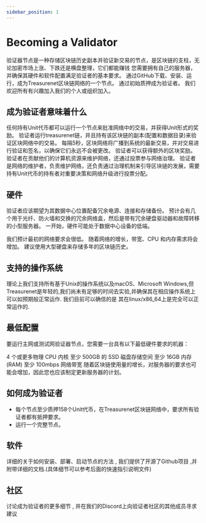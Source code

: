 ```yaml
---
sidebar_position: 1
---
```




# Becoming a Validator

验证器节点是一种存储区块链历史副本并验证新交易的节点，是区块链的支柱，无论加密市场上涨、下跌还是横盘整理，它们都能赚钱
您需要拥有自己的服务器，并确保其硬件和软件配置满足验证者的基本要求。 通过GitHub下载、安装、运行，成为Treasurenet区块链网络的一个节点。 通过初始质押成为验证者。 我们欢迎所有有兴趣加入我们的个人或组织加入。

## 成为验证者意味着什么

任何持有Unit代币都可以运行一个节点来批准网络中的交易，并获得Unit形式的奖励。
验证者运行treasurenet链，并且持有该区块链的副本(配置和数据目录)来验证区块网络中的交易。
每隔5秒，区块网络将广播到系统的最新交易，并对交易进行验证和签名，以确保它们永远不会被更改。
验证者可以获得额外的区块奖励。
验证者在贡献他们的计算机资源来维护网络，还通过投票参与网络治理。
验证者是网络的维护者，负责维护网络，还负责通过治理机制来引导区块链的发展，需要持有Unit代币的持有者对重要决策和网络升级进行投票分配。

## 硬件
验证者应该期望为其数据中心位置配备冗余电源、连接和存储备份。 预计会有几个用于光纤、防火墙和交换的冗余网络盒，然后是带有冗余硬盘驱动器和故障转移的小型服务器。 一开始，硬件可能处于数据中心设备的低端。

我们预计最初的网络要求会很低。 随着网络的增长，带宽、CPU 和内存需求将会增加。 建议使用大型硬盘来存储多年的区块链历史。



## 支持的操作系统
理论上我们支持所有基于Unix的操作系统以及macOS、Microsoft Windows,但Treasurenet是年轻的,我们尚未有足够的时间去实验,并确保其在相应操作系统上可以如预期般正常运作. 我们目前可以确信的是 其在linux/x86_64上是完全可以正常运作的.



## 最低配置
要运行主网或测试网验证器节点，您需要一台具有以下最低硬件要求的机器：

4 个或更多物理 CPU 内核
至少 500GB 的 SSD 磁盘存储空间
至少 16GB 内存 (RAM)
至少 100mbps 网络带宽
随着区块链使用量的增长，对服务器的要求也可能会增加，因此您也应该制定更新服务器的计划。



## 如何成为验证者

* 每个节点至少质押158个Unit代币，在Treasurenet区块链网络中，要求所有验证者都有抵押要求。
* 运行一个完整节点。


## 软件
详细的关于如何安装、部署、启动节点的方法 , 我们提供了开源了Github项目 ,并附带详细的文档.(具体细节可以参考后面的快速指引说明文件)



## 社区
讨论成为验证者的更多细节 , 并在我们的Discord上向验证者社区的其他成员寻求建议
